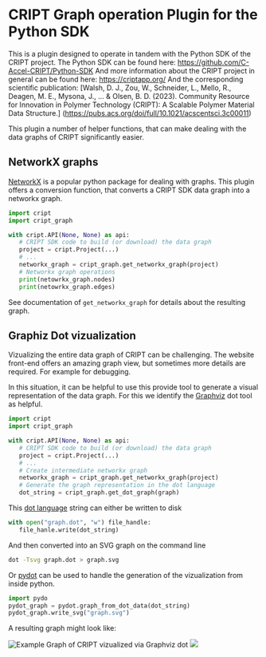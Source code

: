 # CRIPT Graph operation Plugin for the Python SDK

This is a plugin designed to operate in tandem with the Python SDK of the CRIPT project.
The Python SDK can be found here: https://github.com/C-Accel-CRIPT/Python-SDK
And more information about the CRIPT project in general can be found here: https://criptapp.org/
And the corresponding scientific publication: [Walsh, D. J., Zou, W., Schneider, L., Mello, R., Deagen, M. E., Mysona, J., ... & Olsen, B. D. (2023). Community Resource for Innovation in Polymer Technology (CRIPT): A Scalable Polymer Material Data Structure.] (https://pubs.acs.org/doi/full/10.1021/acscentsci.3c00011)

This plugin a number of helper functions, that can make dealing with the data graphs of CRIPT significantly easier.

## NetworkX graphs

[NetworkX](https://networkx.org/) is a popular python package for dealing with graphs.
This plugin offers a conversion function, that converts a CRIPT SDK data graph into a networkx graph.

```python
import cript
import cript_graph

with cript.API(None, None) as api:
   # CRIPT SDK code to build (or download) the data graph
   project = cript.Project(...)
   # ...
   networkx_graph = cript_graph.get_networkx_graph(project)
   # Networkx graph operations
   print(netowrkx_graph.nodes)
   print(netowrkx_graph.edges)
```

See documentation of `get_networkx_graph` for details about the resulting graph.

## Graphiz Dot vizualization

Vizualizing the entire data graph of CRIPT can be challenging.
The website front-end offers an amazing graph view, but sometimes more details are required.
For example for debugging.

In this situation, it can be helpful to use this provide tool to generate a visual representation of the data graph.
For this we identify the [Graphviz](https://graphviz.org/) dot tool as helpful.

```python
import cript
import cript_graph

with cript.API(None, None) as api:
   # CRIPT SDK code to build (or download) the data graph
   project = cript.Project(...)
   # ...
   # Create intermediate networkx graph
   networkx_graph = cript_graph.get_networkx_graph(project)
   # Generate the graph representation in the dot language
   dot_string = cript_graph.get_dot_graph(graph)
```

This [dot language](https://graphviz.org/doc/info/lang.html) string can either be written to disk

```python
with open("graph.dot", "w") file_handle:
   file_hanle.write(dot_string)
```

And then converted into an SVG graph on the command line

```bash
dot -Tsvg graph.dot > graph.svg
```

Or [pydot](https://github.com/pydot/pydot) can be used to handle the generation of the vizualization from inside python.

```python
import pydo
pydot_graph = pydot.graph_from_dot_data(dot_string)
pydot_graph.write_svg("graph.svg")
```

A resulting graph might look like:

![Example Graph of CRIPT vizualized via Graphviz dot](./assests/graph.svg)
<img src="./assests/graph.svg">
